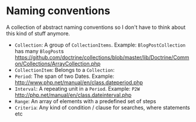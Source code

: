 Naming conventions
==================

A collection of abstract naming conventions so I don't have to think about this kind of stuff anymore.

* `Collection`: A group of `CollectionItems`. Example: `BlogPostCollection` has many `BlogPost`s https://github.com/doctrine/collections/blob/master/lib/Doctrine/Common/Collections/ArrayCollection.php
* `CollectionItem`: Belongs to a `Collection`: 
* `Period`: The span of two Dates. Example: http://www.php.net/manual/en/class.dateperiod.php
* `Interval`: A repeating unit in a `Period`. Example: `P2W` http://php.net/manual/en/class.dateinterval.php
* `Range`: An array of elements with a predefined set of steps
* `Criteria`: Any kind of condition / clause for searches, where statements etc
